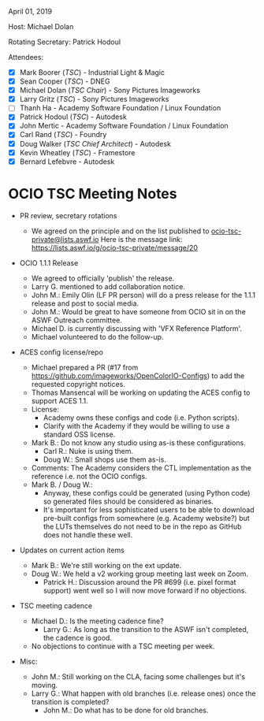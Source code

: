 <!--
SPDX-License-Identifier: CC-BY-4.0
Copyright Contributors to the OpenColorIO Project.
-->

April 01, 2019

Host: Michael Dolan

Rotating Secretary: Patrick Hodoul

Attendees:
  * [x] Mark Boorer (_TSC_) - Industrial Light & Magic
  * [x] Sean Cooper (_TSC_) - DNEG
  * [X] Michael Dolan (_TSC Chair_) - Sony Pictures Imageworks
  * [X] Larry Gritz (_TSC_) - Sony Pictures Imageworks
  * [ ] Thanh Ha - Academy Software Foundation / Linux Foundation
  * [X] Patrick Hodoul (_TSC_) - Autodesk
  * [X] John Mertic - Academy Software Foundation / Linux Foundation
  * [X] Carl Rand (_TSC_) - Foundry
  * [X] Doug Walker (_TSC Chief Architect_) - Autodesk
  * [X] Kevin Wheatley (_TSC_) - Framestore
  * [X] Bernard Lefebvre - Autodesk

# **OCIO TSC Meeting Notes**

* PR review, secretary rotations
    - We agreed on the principle and on the list published to ocio-tsc-private@lists.aswf.io
      Here is the message link: https://lists.aswf.io/g/ocio-tsc-private/message/20

* OCIO 1.1.1 Release
    - We agreed to officially 'publish' the release.
    - Larry G. mentioned to add collaboration notice.
    - John M.: Emily Olin (LF PR person) will do a press release for the 1.1.1 release and post to social media.
    - John M.: Would be great to have someone from OCIO sit in on the ASWF Outreach committee.
    - Michael D. is currently discussing with 'VFX Reference Platform'.
    - Michael volunteered to do the follow-up.

* ACES config license/repo
    - Michael prepared a PR (#17 from https://github.com/imageworks/OpenColorIO-Configs) to add the requested copyright notices.
    - Thomas Mansencal will be working on updating the ACES config to support ACES 1.1.
    - License:
       - Academy owns these configs and code (i.e. Python scripts).
       - Clarify with the Academy if they would be willing to use a standard OSS license.
    - Mark B.: Do not know any studio using as-is these configurations.
       - Carl R.: Nuke is using them.
       - Doug W.: Small shops use them as-is.
    - Comments: The Academy considers the CTL implementation as the reference i.e. not the OCIO configs.
    - Mark B. / Doug W.: 
       - Anyway, these configs could be generated (using Python code) so generated files 
         should be considered as binaries.
       - It's important for less sophisticated users to be able to download pre-built configs 
         from somewhere (e.g. Academy website?) but the LUTs themselves do not need to be 
         in the repo as GitHub does not handle these well.

* Updates on current action items
    - Mark B.: We're still working on the ext update.
    - Doug W.: We held a v2 working group meeting last week on Zoom.
       - Patrick H.: Discussion around the PR #699 (i.e. pixel format support) went well
                     so I will now move forward if no objections.

* TSC meeting cadence
    - Michael D.: Is the meeting cadence fine?
       - Larry G.: As long as the transition to the ASWF isn't completed, the cadence is good.
    - No objections to continue with a TSC meeting per week.

* Misc:
    - John M.: Still working on the CLA, facing some challenges but it's moving.
    - Larry G.: What happen with old branches (i.e. release ones) once the transition is completed?
       - John M.: Do what has to be done for old branches.
